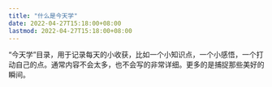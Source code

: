 ```yaml
---
title: "什么是今天学"
date: 2022-04-27T15:18:00+08:00
lastmod: 2022-04-27T15:18:00+08:00
---
```


“今天学”目录，用于记录每天的小收获，比如一个小知识点，一个小感悟，一个打动自己的点。通常内容不会太多，也不会写的非常详细。更多的是捕捉那些美好的瞬间。
